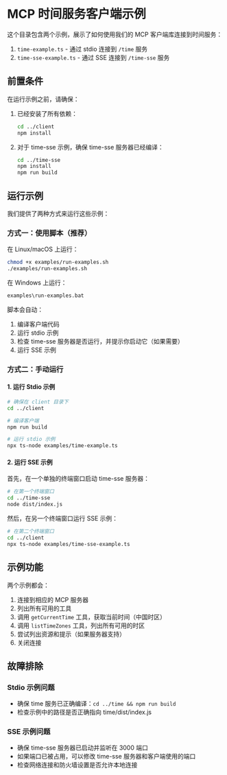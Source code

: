 # MCP 时间服务客户端示例

这个目录包含两个示例，展示了如何使用我们的 MCP 客户端库连接到时间服务：

1. `time-example.ts` - 通过 stdio 连接到 `/time` 服务
2. `time-sse-example.ts` - 通过 SSE 连接到 `/time-sse` 服务

## 前置条件

在运行示例之前，请确保：

1. 已经安装了所有依赖：
   ```bash
   cd ../client
   npm install
   ```

2. 对于 time-sse 示例，确保 time-sse 服务器已经编译：
   ```bash
   cd ../time-sse
   npm install
   npm run build
   ```

## 运行示例

我们提供了两种方式来运行这些示例：

### 方式一：使用脚本（推荐）

在 Linux/macOS 上运行：
```bash
chmod +x examples/run-examples.sh
./examples/run-examples.sh
```

在 Windows 上运行：
```cmd
examples\run-examples.bat
```

脚本会自动：
1. 编译客户端代码
2. 运行 stdio 示例
3. 检查 time-sse 服务器是否运行，并提示你启动它（如果需要）
4. 运行 SSE 示例

### 方式二：手动运行

#### 1. 运行 Stdio 示例

```bash
# 确保在 client 目录下
cd ../client

# 编译客户端
npm run build

# 运行 stdio 示例
npx ts-node examples/time-example.ts
```

#### 2. 运行 SSE 示例

首先，在一个单独的终端窗口启动 time-sse 服务器：

```bash
# 在第一个终端窗口
cd ../time-sse
node dist/index.js
```

然后，在另一个终端窗口运行 SSE 示例：

```bash
# 在第二个终端窗口
cd ../client
npx ts-node examples/time-sse-example.ts
```

## 示例功能

两个示例都会：

1. 连接到相应的 MCP 服务器
2. 列出所有可用的工具
3. 调用 `getCurrentTime` 工具，获取当前时间（中国时区）
4. 调用 `listTimeZones` 工具，列出所有可用的时区
5. 尝试列出资源和提示（如果服务器支持）
6. 关闭连接

## 故障排除

### Stdio 示例问题

- 确保 time 服务已正确编译：`cd ../time && npm run build`
- 检查示例中的路径是否正确指向 time/dist/index.js

### SSE 示例问题

- 确保 time-sse 服务器已启动并监听在 3000 端口
- 如果端口已被占用，可以修改 time-sse 服务器和客户端使用的端口
- 检查网络连接和防火墙设置是否允许本地连接 